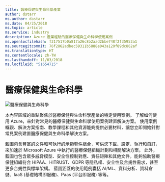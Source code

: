 ```yaml
---
title: 醫療保健與生命科學產業
author: dstarr
ms.author: dastarr
ms.date: 04/25/2018
ms.topic: article
ms.service: industry
description: Azure 產業經驗的醫療保健與生命科學使用案例
ms.openlocfilehash: f317517b0a817a26c8b2aad2bbe748f2f35953a1
ms.sourcegitcommit: 76f2862adbec59311b5888e043a120f89dc862af
ms.translationtype: HT
ms.contentlocale: zh-TW
ms.lasthandoff: 11/03/2018
ms.locfileid: "51654715"
---
```

# <a name="health--life-sciences"></a>醫療保健與生命科學

![醫療保健與生命科學](./assets/index-assets/healthcare.png)

本內容區域的重點聚焦於醫療保健與生命科學產業的特定使用案例。 了解如何使用 Azure，來針對常見的醫療保健與生命科學使用案例建置解決方案。 使用案例概觀、解決方案指南、教學課程和其他資源能夠提供必要材料，讓您立即開始針對常見案例建置醫療保健與生命科學解決方案。

藍圖包含豐富的文件和可執行的示範套件組合，可供您下載、設定、執行和自訂，來加速於 Microsoft Azure 中執行的醫療保健組織計劃和相關解決方案。 此外，藍圖也包含眾多威脅模型、安全性控制對應、責任矩陣和其他文件，能夠協助醫療保健組織符合 HIPAA、HITRUST、GDPR 等隱私權、安全性及合規性需求，甚至更多合規性與標準架構。 藍圖涵蓋的使用範例囊括 AI/ML、資料分析、資料倉儲、IaaS (基礎結構即服務)、Paas (平台即服務) 等等。